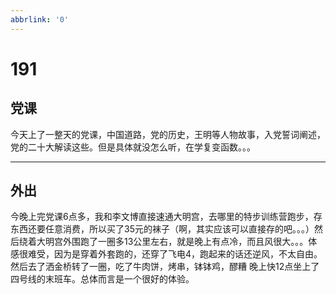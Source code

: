 ```yaml
---
abbrlink: '0'
---
```

# 191

## 党课

今天上了一整天的党课，中国道路，党的历史，王明等人物故事，入党誓词阐述，党的二十大解读这些。但是具体就没怎么听，在学复变函数。。。
***

## 外出

今晚上完党课6点多，我和李文博直接速通大明宫，去哪里的特步训练营跑步，存东西还要任意消费，所以买了35元的袜子（啊，其实应该可以直接存的吧。。。）然后绕着大明宫外围跑了一圈多13公里左右，就是晚上有点冷，而且风很大。。。体感很难受，因为是穿着外套跑的，还穿了飞电4，跑起来的话还逆风，不太自由。
然后去了洒金桥转了一圈，吃了牛肉饼，烤串，钵钵鸡，醪糟
晚上快12点坐上了四号线的末班车。总体而言是一个很好的体验。
